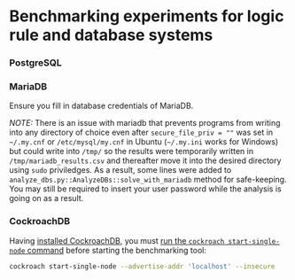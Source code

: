 # Benchmarking experiments for logic rule and database systems

### PostgreSQL

### MariaDB

Ensure you fill in database credentials of MariaDB.

*NOTE:* There is an issue with mariadb that prevents programs from writing into any directory of choice even after `secure_file_priv = ""` was set in `~/.my.cnf` or `/etc/mysql/my.cnf` in Ubuntu (`~/.my.ini` works for Windows) but could write into `/tmp/` so the results were temporarily written in `/tmp/mariadb_results.csv` and thereafter move it into the desired directory using `sudo` priviledges. As a result, some lines were added to `analyze_dbs.py::AnalyzeDBs::solve_with_mariadb` method for safe-keeping. You may still be required to insert your user password while the analysis is going on as a result.

### CockroachDB

Having [installed CockroachDB][1], you must [run the `cockroach start-single-node` command][2] before starting the benchmarking tool:

```sh
cockroach start-single-node --advertise-addr 'localhost' --insecure
```


[1]: https://www.cockroachlabs.com/docs/v24.1/install-cockroachdb "Install CockroachDB"
[2]: https://www.cockroachlabs.com/docs/stable/build-a-python-app-with-cockroachdb?filters=local "Step 1. Start CockroachDB"